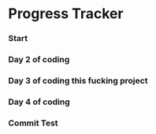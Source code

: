 # Progress Tracker 

### Start
### Day 2 of coding
### Day 3 of coding this fucking project
### Day 4 of coding 
### Commit Test